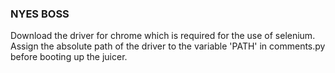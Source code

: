 ### NYES BOSS
Download the driver for chrome which is required for the use of selenium. 
Assign the absolute path of the driver to the variable 'PATH' in comments.py before booting up the juicer.